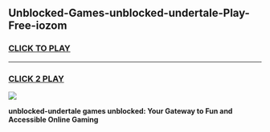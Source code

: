 
## Unblocked-Games-unblocked-undertale-Play-Free-iozom
<h3>
<a href="https://premium76.site?title=unblocked-undertale&ref=23A">CLICK TO PLAY</a></h3>
<hr>

<h3>
<a href="https://premium76.site?title=unblocked-undertale&ref=23A">CLICK 2 PLAY</a>
  
</h3>

<a href="https://premium76.site?title=unblocked-undertale&ref=23A"><img src="https://clearcache.store/games.png"></a>


**unblocked-undertale games unblocked: Your Gateway to Fun and Accessible Online Gaming**
